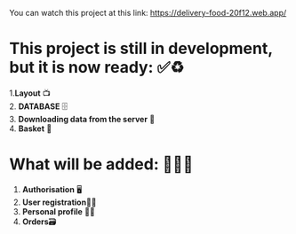 You can watch this project at this link: https://delivery-food-20f12.web.app/
<br>
# This project is still in development, but it is now ready:  ✅♻️
1.**Layout** 📺 
<br>
2. **DATABASE** 🗄
<br>
3. **Downloading data from the server** 📲
<br>
4. **Basket** 🛒
<br>
# What will be added: 🧑🏼‍💻
1. **Authorisation** 🖥
2. **User registration**👱🏼 
3. **Personal profile** 👱🏼 
4. **Orders**🗃
